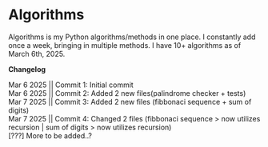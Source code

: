 # Algorithms
Algorithms is my Python algorithms/methods in one place. I constantly add once a week, bringing in multiple methods.
I have 10+ algorithms as of March 6th, 2025.

**Changelog**

Mar 6 2025 || Commit 1: Initial commit
<br>
Mar 6 2025 || Commit 2: Added 2 new files(palindrome checker + tests)
<br>
Mar 7 2025 || Commit 3: Added 2 new files (fibbonaci sequence + sum of digits)
<br>
Mar 7 2025 || Commit 4: Changed 2 files (fibbonaci sequence > now utilizes recursion | sum of digits > now utilizes recursion)
<br>
\[???] More to be added..?
